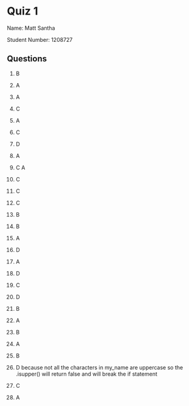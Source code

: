 # Quiz 1

Name: Matt Santha

Student Number: 1208727

## Questions

1. B
2. A
3. A
4. C
5. A
6. C
7. D
8. A
9. C A

10. C
11. C
12. C
13. B
14. B
15. A
16. D
17. A
18. D
19. C
20. D

21. B
22. A
23. B
24. A
25. B
26. D because not all the characters in my_name are uppercase so the .isupper() will return false and will break the if statement
27. C
28. A